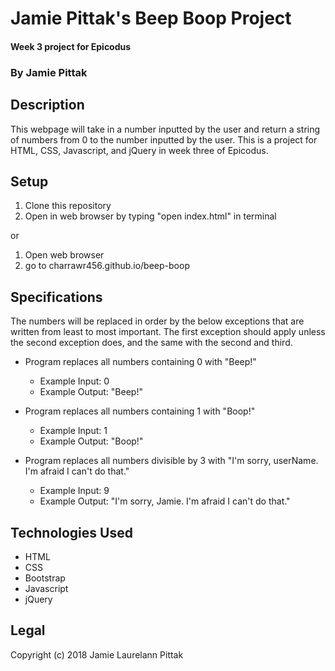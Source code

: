 # Jamie Pittak's Beep Boop Project
#### Week 3 project for Epicodus

### By Jamie Pittak

## Description
This webpage will take in a number inputted by the user and return a string of numbers from 0 to the number inputted by the user. This is a project for HTML, CSS, Javascript, and jQuery in week three of Epicodus.

## Setup
1. Clone this repository
2. Open in web browser by typing "open index.html" in terminal

or

1. Open web browser
2. go to charrawr456.github.io/beep-boop

## Specifications
The numbers will be replaced in order by the below exceptions that are written from least to most important. The first exception should apply unless the second exception does, and the same with the second and third.
* Program replaces all numbers containing 0 with "Beep!"
  * Example Input: 0
  * Example Output: "Beep!"

* Program replaces all numbers containing 1 with "Boop!"
  * Example Input: 1
  * Example Output: "Boop!"

* Program replaces all numbers divisible by 3 with "I'm sorry, userName. I'm afraid I can't do that."
  * Example Input: 9
  * Example Output: "I'm sorry, Jamie. I'm afraid I can't do that."

## Technologies Used
* HTML
* CSS
* Bootstrap
* Javascript
* jQuery

## Legal
Copyright (c) 2018 Jamie Laurelann Pittak
